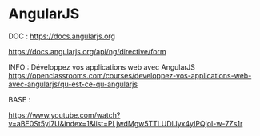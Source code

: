 # AngularJS


DOC : https://docs.angularjs.org

https://docs.angularjs.org/api/ng/directive/form


INFO :
Développez vos applications web avec AngularJS https://openclassrooms.com/courses/developpez-vos-applications-web-avec-angularjs/qu-est-ce-qu-angularjs



BASE : 

https://www.youtube.com/watch?v=aBE0St5yI7U&index=1&list=PLjwdMgw5TTLUDlJyx4yIPQjoI-w-7Zs1r


